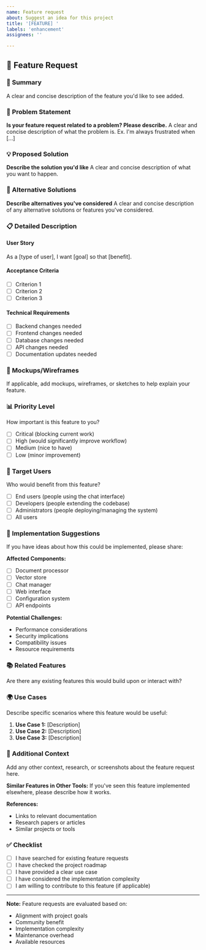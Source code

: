 ```yaml
---
name: Feature request
about: Suggest an idea for this project
title: '[FEATURE] '
labels: 'enhancement'
assignees: ''

---
```


## 🚀 Feature Request

### 📝 Summary
A clear and concise description of the feature you'd like to see added.

### 🎯 Problem Statement
**Is your feature request related to a problem? Please describe.**
A clear and concise description of what the problem is. Ex. I'm always frustrated when [...]

### 💡 Proposed Solution
**Describe the solution you'd like**
A clear and concise description of what you want to happen.

### 🔄 Alternative Solutions
**Describe alternatives you've considered**
A clear and concise description of any alternative solutions or features you've considered.

### 📋 Detailed Description

#### User Story
As a [type of user], I want [goal] so that [benefit].

#### Acceptance Criteria
- [ ] Criterion 1
- [ ] Criterion 2
- [ ] Criterion 3

#### Technical Requirements
- [ ] Backend changes needed
- [ ] Frontend changes needed
- [ ] Database changes needed
- [ ] API changes needed
- [ ] Documentation updates needed

### 🎨 Mockups/Wireframes
If applicable, add mockups, wireframes, or sketches to help explain your feature.

### 📊 Priority Level
How important is this feature to you?
- [ ] Critical (blocking current work)
- [ ] High (would significantly improve workflow)
- [ ] Medium (nice to have)
- [ ] Low (minor improvement)

### 👥 Target Users
Who would benefit from this feature?
- [ ] End users (people using the chat interface)
- [ ] Developers (people extending the codebase)
- [ ] Administrators (people deploying/managing the system)
- [ ] All users

### 🔧 Implementation Suggestions
If you have ideas about how this could be implemented, please share:

**Affected Components:**
- [ ] Document processor
- [ ] Vector store
- [ ] Chat manager
- [ ] Web interface
- [ ] Configuration system
- [ ] API endpoints

**Potential Challenges:**
- Performance considerations
- Security implications
- Compatibility issues
- Resource requirements

### 📚 Related Features
Are there any existing features this would build upon or interact with?

### 🌍 Use Cases
Describe specific scenarios where this feature would be useful:

1. **Use Case 1:** [Description]
2. **Use Case 2:** [Description]
3. **Use Case 3:** [Description]

### 📖 Additional Context
Add any other context, research, or screenshots about the feature request here.

**Similar Features in Other Tools:**
If you've seen this feature implemented elsewhere, please describe how it works.

**References:**
- Links to relevant documentation
- Research papers or articles
- Similar projects or tools

### ✅ Checklist
- [ ] I have searched for existing feature requests
- [ ] I have checked the project roadmap
- [ ] I have provided a clear use case
- [ ] I have considered the implementation complexity
- [ ] I am willing to contribute to this feature (if applicable)

---

**Note:** Feature requests are evaluated based on:
- Alignment with project goals
- Community benefit
- Implementation complexity
- Maintenance overhead
- Available resources
